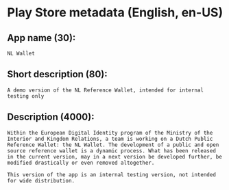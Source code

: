 # Play Store metadata (English, en-US)

## App name (30):

```
NL Wallet
```

## Short description (80):

```
A demo version of the NL Reference Wallet, intended for internal testing only
```

## Description (4000):

```
Within the European Digital Identity program of the Ministry of the Interior and Kingdom Relations, a team is working on a Dutch Public Reference Wallet: the NL Wallet. The development of a public and open source reference wallet is a dynamic process. What has been released in the current version, may in a next version be developed further, be modified drastically or even removed altogether.

This version of the app is an internal testing version, not intended for wide distribution.
```